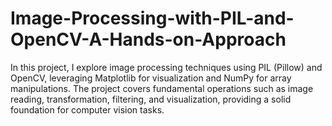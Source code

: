 # Image-Processing-with-PIL-and-OpenCV-A-Hands-on-Approach
In this project, I explore image processing techniques using PIL (Pillow) and OpenCV, leveraging Matplotlib for visualization and NumPy for array manipulations. The project covers fundamental operations such as image reading, transformation, filtering, and visualization, providing a solid foundation for computer vision tasks.

